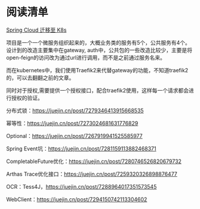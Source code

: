 # 阅读清单

[Spring Cloud 迁移至 K8s](https://juejin.cn/post/7282363816021000253)

项目是一个一个微服务组织起来的，大概业务类的服务有5个，公共服务有4个。设计到的改造主要集中在gateway, auth中，公共包的一些改造比较少，主要是将open-feign的访问改为通过url进行调用，而不是之前通过服务名来。

而在kubernetes中，我们使用Traefik2来代替gateway的功能，不知道traefik2的，可以去翻翻之前的文章。

同时对于授权,需要提供一个授权接口，配合traefik2使用，这样每一个请求都会进行授权的验证。

分布式锁：https://juejin.cn/post/7279346413915668535

幂等性：https://juejin.cn/post/7273024681631776829

Optional：https://juejin.cn/post/7267919941525585977

Spring Event坑：https://juejin.cn/post/7281159113882468371

CompletableFuture优化：https://juejin.cn/post/7280746526820679732

Arthas Trace优化接口：https://juejin.cn/post/7259320326898876477

OCR：Tess4J，https://juejin.cn/post/7288964017351573545

WebClient：https://juejin.cn/post/7294150742113304602